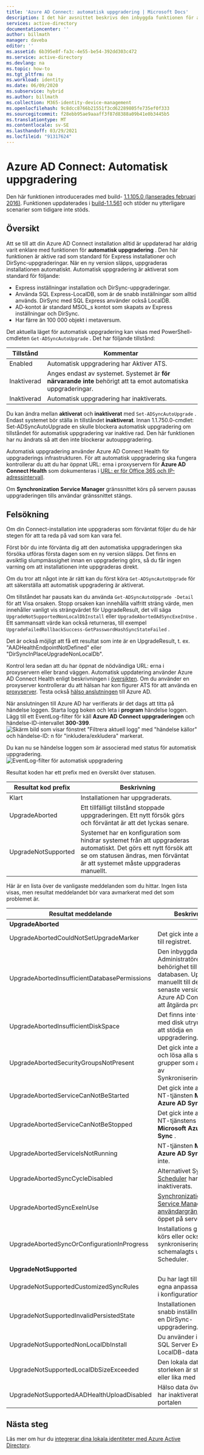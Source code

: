 ```yaml
---
title: 'Azure AD Connect: automatisk uppgradering | Microsoft Docs'
description: I det här avsnittet beskrivs den inbyggda funktionen för automatisk uppgradering i Azure AD Connect Sync.
services: active-directory
documentationcenter: ''
author: billmath
manager: daveba
editor: ''
ms.assetid: 6b395e8f-fa3c-4e55-be54-392dd303c472
ms.service: active-directory
ms.devlang: na
ms.topic: how-to
ms.tgt_pltfrm: na
ms.workload: identity
ms.date: 06/09/2020
ms.subservice: hybrid
ms.author: billmath
ms.collection: M365-identity-device-management
ms.openlocfilehash: 9c8dcc8766b21551f3cd62289805fe735ef0f333
ms.sourcegitcommit: f28ebb95ae9aaaff3f87d8388a09b41e0b3445b5
ms.translationtype: MT
ms.contentlocale: sv-SE
ms.lasthandoff: 03/29/2021
ms.locfileid: "91317624"
---
```

# <a name="azure-ad-connect-automatic-upgrade"></a>Azure AD Connect: Automatisk uppgradering
Den här funktionen introducerades med build- [1.1.105.0 (lanserades februari 2016)](reference-connect-version-history.md).  Funktionen uppdaterades i [build-1.1.561](reference-connect-version-history.md) och stöder nu ytterligare scenarier som tidigare inte stöds.

## <a name="overview"></a>Översikt
Att se till att din Azure AD Connect installation alltid är uppdaterad har aldrig varit enklare med funktionen för **automatisk uppgradering** . Den här funktionen är aktive rad som standard för Express installationer och DirSync-uppgraderingar. När en ny version släpps, uppgraderas installationen automatiskt.
Automatisk uppgradering är aktiverat som standard för följande:

* Express inställningar installation och DirSync-uppgraderingar.
* Använda SQL Express-LocalDB, som är de snabb inställningar som alltid används. DirSync med SQL Express använder också LocalDB.
* AD-kontot är standard MSOL_s kontot som skapats av Express inställningar och DirSync.
* Har färre än 100 000 objekt i metaversum.

Det aktuella läget för automatisk uppgradering kan visas med PowerShell-cmdleten `Get-ADSyncAutoUpgrade` . Det har följande tillstånd:

| Tillstånd | Kommentar |
| --- | --- |
| Enabled |Automatisk uppgradering har Aktiver ATS. |
| Inaktiverad |Anges endast av systemet. Systemet är **för närvarande inte** behörigt att ta emot automatiska uppgraderingar. |
| Inaktiverad |Automatisk uppgradering har inaktiverats. |

Du kan ändra mellan **aktiverat** och **inaktiverat** med `Set-ADSyncAutoUpgrade` . Endast systemet bör ställa in tillståndet **inaktiverat**.  Innan 1.1.750.0-cmdlet: Set-ADSyncAutoUpgrade en skulle blockera automatisk uppgradering om tillståndet för automatisk uppgradering var inaktive rad. Den här funktionen har nu ändrats så att den inte blockerar autouppgradering.

Automatisk uppgradering använder Azure AD Connect Health för uppgraderings infrastrukturen. För att automatisk uppgradering ska fungera kontrollerar du att du har öppnat URL: erna i proxyservern för **Azure AD Connect Health** som dokumenteras i [URL: er för Office 365 och IP-adressintervall](https://support.office.com/article/Office-365-URLs-and-IP-address-ranges-8548a211-3fe7-47cb-abb1-355ea5aa88a2).


Om **Synchronization Service Manager** gränssnittet körs på servern pausas uppgraderingen tills användar gränssnittet stängs.

## <a name="troubleshooting"></a>Felsökning
Om din Connect-installation inte uppgraderas som förväntat följer du de här stegen för att ta reda på vad som kan vara fel.

Först bör du inte förvänta dig att den automatiska uppgraderingen ska försöka utföras första dagen som en ny version släpps. Det finns en avsiktlig slumpmässighet innan en uppgradering görs, så du får ingen varning om att installationen inte uppgraderas direkt.

Om du tror att något inte är rätt kan du först köra `Get-ADSyncAutoUpgrade` för att säkerställa att automatisk uppgradering är aktiverat.

Om tillståndet har pausats kan du använda `Get-ADSyncAutoUpgrade -Detail` för att Visa orsaken.  Stopp orsaken kan innehålla valfritt sträng värde, men innehåller vanligt vis strängvärdet för UpgradeResult, det vill säga `UpgradeNotSupportedNonLocalDbInstall` eller `UpgradeAbortedAdSyncExeInUse` .  Ett sammansatt värde kan också returneras, till exempel `UpgradeFailedRollbackSuccess-GetPasswordHashSyncStateFailed` .

Det är också möjligt att få ett resultat som inte är en UpgradeResult, t. ex. "AADHealthEndpointNotDefined" eller "DirSyncInPlaceUpgradeNonLocalDb".

Kontrol lera sedan att du har öppnat de nödvändiga URL: erna i proxyservern eller brand väggen. Automatisk uppdatering använder Azure AD Connect Health enligt beskrivningen i [översikten](#overview). Om du använder en proxyserver kontrollerar du att hälsan har kon figurer ATS för att använda en [proxyserver](how-to-connect-health-agent-install.md#configure-azure-ad-connect-health-agents-to-use-http-proxy). Testa också [hälso anslutningen](how-to-connect-health-agent-install.md#test-connectivity-to-azure-ad-connect-health-service) till Azure AD.

När anslutningen till Azure AD har verifierats är det dags att titta på händelse loggen. Starta logg boken och leta i **program** händelse loggen. Lägg till ett EventLog-filter för käll **Azure AD Connect uppgraderingen** och händelse-ID-intervallet **300-399**.  
![Skärm bild som visar fönstret "Filtrera aktuell logg" med "händelse källor" och händelse-ID: n för "inkludera/exkludera" markerat.](./media/how-to-connect-install-automatic-upgrade/eventlogfilter.png)  

Du kan nu se händelse loggen som är associerad med status för automatisk uppgradering.  
![EventLog-filter för automatisk uppgradering](./media/how-to-connect-install-automatic-upgrade/eventlogresult.png)  

Resultat koden har ett prefix med en översikt över statusen.

| Resultat kod prefix | Beskrivning |
| --- | --- |
| Klart |Installationen har uppgraderats. |
| UpgradeAborted |Ett tillfälligt tillstånd stoppade uppgraderingen. Ett nytt försök görs och förväntat är att det lyckas senare. |
| UpgradeNotSupported |Systemet har en konfiguration som hindrar systemet från att uppgraderas automatiskt. Det görs ett nytt försök att se om statusen ändras, men förväntat är att systemet måste uppgraderas manuellt. |

Här är en lista över de vanligaste meddelanden som du hittar. Ingen lista visas, men resultat meddelandet bör vara avmarkerat med det som problemet är.

| Resultat meddelande | Beskrivning |
| --- | --- |
| **UpgradeAborted** | |
| UpgradeAbortedCouldNotSetUpgradeMarker |Det gick inte att skriva till registret. |
| UpgradeAbortedInsufficientDatabasePermissions |Den inbyggda gruppen Administratörer har inte behörighet till databasen. Uppgradera manuellt till den senaste versionen av Azure AD Connect för att åtgärda problemet. |
| UpgradeAbortedInsufficientDiskSpace |Det finns inte tillräckligt med disk utrymme för att stödja en uppgradering. |
| UpgradeAbortedSecurityGroupsNotPresent |Det gick inte att hitta och lösa alla säkerhets grupper som används av Synkroniseringsmotorn. |
| UpgradeAbortedServiceCanNotBeStarted |Det gick inte att starta NT-tjänsten **Microsoft Azure AD Sync** . |
| UpgradeAbortedServiceCanNotBeStopped |Det gick inte att stoppa NT-tjänstens **Microsoft Azure AD Sync** . |
| UpgradeAbortedServiceIsNotRunning |NT-tjänsten **Microsoft Azure AD Sync** körs inte. |
| UpgradeAbortedSyncCycleDisabled |Alternativet SyncCycle i [Scheduler](how-to-connect-sync-feature-scheduler.md) har inaktiverats. |
| UpgradeAbortedSyncExeInUse |[Synchronization Service Manager-användargränssnittet](how-to-connect-sync-service-manager-ui.md) är öppet på servern. |
| UpgradeAbortedSyncOrConfigurationInProgress |Installations guiden körs eller också har synkroniseringen schemalagts utanför Scheduler. |
| **UpgradeNotSupported** | |
| UpgradeNotSupportedCustomizedSyncRules |Du har lagt till dina egna anpassade regler i konfigurationen. |
| UpgradeNotSupportedInvalidPersistedState |Installationen är inte en snabb inställning eller en DirSync-uppgradering. |
| UpgradeNotSupportedNonLocalDbInstall |Du använder inte en SQL Server Express LocalDB-databas. |
|UpgradeNotSupportedLocalDbSizeExceeded|Den lokala databas storleken är större än eller lika med 8 GB|
|UpgradeNotSupportedAADHealthUploadDisabled|Hälso data överföringar har inaktiverats från portalen|

## <a name="next-steps"></a>Nästa steg
Läs mer om hur du [integrerar dina lokala identiteter med Azure Active Directory](whatis-hybrid-identity.md).
